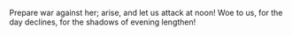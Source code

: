 Prepare war against her; arise, and let us attack at noon! Woe to us, for the day declines, for the shadows of evening lengthen!
